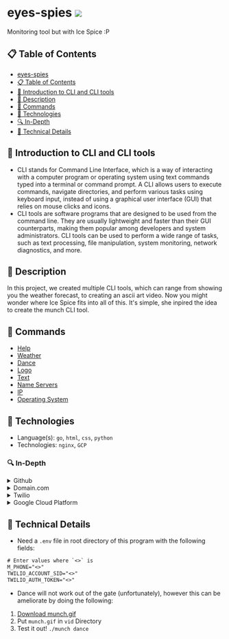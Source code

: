 # eyes-spies ![](https://img.shields.io/badge/spicy-icy-blue)
Monitoring tool but with Ice Spice :P

## :clipboard: Table of Contents
- [eyes-spies](https://github.com/gorbe2002/eyes-spies#eyes-spies)
- [:clipboard: Table of Contents](https://github.com/gorbe2002/eyes-spies#clipboard-table-of-contents)
- [:thought_balloon: Introduction to CLI and CLI tools](https://github.com/gorbe2002/eyes-spies#thought_balloon-introduction-to-cli-and-cli-tools)
- [:memo: Description](https://github.com/gorbe2002/eyes-spies#memo-description)
- [:open_book: Commands](https://github.com/gorbe2002/eyes-spies#open_book-commands)
- [:microscope: Technologies](https://github.com/gorbe2002/eyes-spies#microscope-technologies)
- [:mag: In-Depth](https://github.com/gorbe2002/eyes-spies#mag-in-depth)
- [:blue_book: Technical Details](https://github.com/gorbe2002/eyes-spies#blue_book-technical-details)

## :thought_balloon: Introduction to CLI and CLI tools
- CLI stands for Command Line Interface, which is a way of interacting with a computer program or operating system using text commands typed into a terminal or command prompt. A CLI allows users to execute commands, navigate directories, and perform various tasks using keyboard input, instead of using a graphical user interface (GUI) that relies on mouse clicks and icons.
- CLI tools are software programs that are designed to be used from the command line. They are usually lightweight and faster than their GUI counterparts, making them popular among developers and system administrators. CLI tools can be used to perform a wide range of tasks, such as text processing, file manipulation, system monitoring, network diagnostics, and more.

## :memo: Description
In this project, we created multiple CLI tools, which can range from showing you the weather forecast, to creating an ascii art video. Now you might wonder where Ice Spice fits into all of this. It's simple, she inpired the idea to create the munch CLI tool.

## :open_book: Commands
- [Help](https://github.com/gorbe2002/eyes-spies/wiki#help)
- [Weather](https://github.com/gorbe2002/eyes-spies/wiki#weather)
- [Dance](https://github.com/gorbe2002/eyes-spies/wiki#dance)
- [Logo](https://github.com/gorbe2002/eyes-spies/wiki#logo)
- [Text](https://github.com/gorbe2002/eyes-spies/wiki#text)
- [Name Servers](https://github.com/gorbe2002/eyes-spies/wiki#name-servers)
- [IP](https://github.com/gorbe2002/eyes-spies/wiki#ip)
- [Operating System](https://github.com/gorbe2002/eyes-spies/wiki#operating-system)

## :microscope: Technologies
- Language(s): `go`, `html`, `css`, `python`
- Technologies: `nginx`, `GCP`

### :mag: In-Depth
<!-- Github -->
<details>
	<summary>Github</summary>

- Projects

- Issues

- Code (Source Code)

- CODEOWNERS

- Branch Protections

- Wiki

- Dependency Graph (Exported SBOM to do some analysis)

- CITATIONS

- SECURITY Policy

- Code of Conduct

</details>

<!-- Domain.com -->
<details>
	<summary>Domain.com</summary>

- Custom Nameservers to Google Cloud Platform

- Our Spice-y domain: http://espies.tech/. Check it out!

</details>

<!-- Twilio -->
<details>
	<summary>Twilio</summary>

- Send SMS

</details>

<!-- GCP -->
<details>
    <summary>Google Cloud Platform</summary>

- Compute Engine

    - VM Instances

- Network Services

    - Cloud DNS

- IAM & Admin

    - IAM

    - Identity & Organization

    - Service Accounts

- VCP Network

    - IP Addresses

    - Shared VPC

</details>

## :blue_book: Technical Details
- Need a `.env` file in root directory of this program with the following fields:
```txt
# Enter values where `<>` is
M_PHONE="<>"
TWILIO_ACCOUNT_SID="<>"
TWILIO_AUTH_TOKEN="<>"
```

- Dance will not work out of the gate (unfortunately), however this can be ameliorate by doing the following:
1. [Download munch.gif](https://drive.google.com/u/1/uc?id=1FFX4jj5EMxLRmfuZ6-LGJpG6RaSfMQz2&export=download)
1. Put `munch.gif` in `vid` Directory
1. Test it out! `./munch dance`
